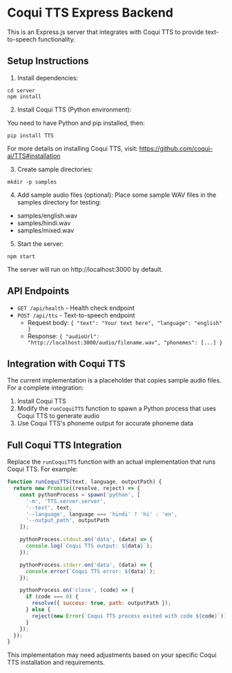 
# Coqui TTS Express Backend

This is an Express.js server that integrates with Coqui TTS to provide text-to-speech functionality.

## Setup Instructions

1. Install dependencies:
```
cd server
npm install
```

2. Install Coqui TTS (Python environment):

You need to have Python and pip installed, then:
```
pip install TTS
```

For more details on installing Coqui TTS, visit: https://github.com/coqui-ai/TTS#installation

3. Create sample directories:
```
mkdir -p samples
```

4. Add sample audio files (optional):
Place some sample WAV files in the samples directory for testing:
- samples/english.wav
- samples/hindi.wav
- samples/mixed.wav

5. Start the server:
```
npm start
```

The server will run on http://localhost:3000 by default.

## API Endpoints

- `GET /api/health` - Health check endpoint
- `POST /api/tts` - Text-to-speech endpoint
  - Request body: `{ "text": "Your text here", "language": "english" }`
  - Response: `{ "audioUrl": "http://localhost:3000/audio/filename.wav", "phonemes": [...] }`

## Integration with Coqui TTS

The current implementation is a placeholder that copies sample audio files. For a complete integration:

1. Install Coqui TTS
2. Modify the `runCoquiTTS` function to spawn a Python process that uses Coqui TTS to generate audio
3. Use Coqui TTS's phoneme output for accurate phoneme data

## Full Coqui TTS Integration

Replace the `runCoquiTTS` function with an actual implementation that runs Coqui TTS. For example:

```javascript
function runCoquiTTS(text, language, outputPath) {
  return new Promise((resolve, reject) => {
    const pythonProcess = spawn('python', [
      '-m', 'TTS.server.server',
      '--text', text,
      '--language', language === 'hindi' ? 'hi' : 'en',
      '--output_path', outputPath
    ]);

    pythonProcess.stdout.on('data', (data) => {
      console.log(`Coqui TTS output: ${data}`);
    });

    pythonProcess.stderr.on('data', (data) => {
      console.error(`Coqui TTS error: ${data}`);
    });

    pythonProcess.on('close', (code) => {
      if (code === 0) {
        resolve({ success: true, path: outputPath });
      } else {
        reject(new Error(`Coqui TTS process exited with code ${code}`));
      }
    });
  });
}
```

This implementation may need adjustments based on your specific Coqui TTS installation and requirements.
